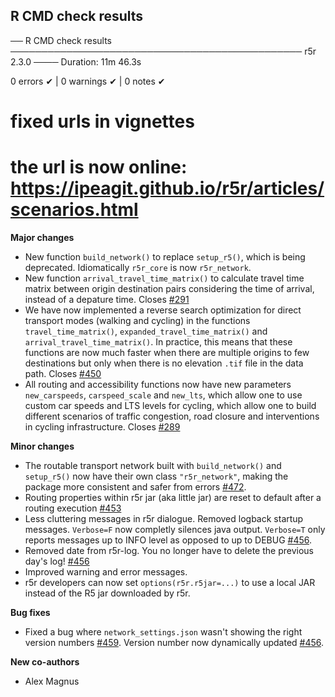 ## R CMD check results

── R CMD check results ─────────────────────────────────────────────── r5r 2.3.0 ────
Duration: 11m 46.3s

0 errors ✔ | 0 warnings ✔ | 0 notes ✔

# fixed urls in vignettes
# the url is now online: https://ipeagit.github.io/r5r/articles/scenarios.html

**Major changes**

- New function `build_network()` to replace `setup_r5()`, which is being deprecated. Idiomatically `r5r_core` is now `r5r_network`.
- New function `arrival_travel_time_matrix()` to calculate travel time matrix between origin destination pairs considering the time of arrival, instead of a depature time. Closes [#291](https://github.com/ipeaGIT/r5r/issues/291)
- We have now implemented a reverse search optimization for direct transport modes (walking and cycling) in the functions `travel_time_matrix()`, `expanded_travel_time_matrix()` and `arrival_travel_time_matrix()`. In practice, this means that these functions are now much faster when there are multiple origins to few destinations but only when there is no elevation `.tif` file in the data path. Closes [#450](https://github.com/ipeaGIT/r5r/issues/450)
- All routing and accessibility functions now have new parameters `new_carspeeds`, `carspeed_scale` and `new_lts`, which allow one to use custom car speeds and LTS levels for cycling, which allow one to build different scenarios of traffic congestion, road closure and interventions in cycling infrastructure. Closes [#289](https://github.com/ipeaGIT/r5r/issues/289)

**Minor changes**

- The routable transport network built with `build_network()` and `setup_r5()` now have their own class `"r5r_network"`, making the package more consistent and safer from errors [#472](https://github.com/ipeaGIT/r5r/pull/472).
- Routing properties within r5r jar (aka little jar) are reset to default after a routing execution [#453](https://github.com/ipeaGIT/r5r/pull/453)
- Less cluttering messages in r5r dialogue. Removed logback startup messages. `Verbose=F` now completly silences java output. `Verbose=T` only reports messages up to INFO level as opposed to up to DEBUG [#456](https://github.com/ipeaGIT/r5r/pull/456).
- Removed date from r5r-log. You no longer have to delete the previous day's log! [#456](https://github.com/ipeaGIT/r5r/pull/456)
- Improved warning and error messages.
- r5r developers can now set `options(r5r.r5jar=...)` to use a local JAR instead of the R5 jar downloaded by r5r.

**Bug fixes**

- Fixed a bug where `network_settings.json` wasn't showing the right version numbers [#459](https://github.com/ipeaGIT/r5r/pull/459). Version number now dynamically updated [#456](https://github.com/ipeaGIT/r5r/pull/456).

**New co-authors**

- Alex Magnus
